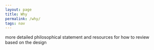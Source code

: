 ```yaml
---
layout: page
title: Why
permalink: /why/
tags: nav
---
```


more detailed philosophical statement and resources for how to review based on the design
